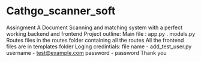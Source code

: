 # Cathgo_scanner_soft
Assingment
A Document Scanning and matching system with a perfect working backend and frontend 
Project outline:
Main file : app.py . models.py
Routes files in the routes folder containing all the routes
All the frontend files are in templates folder 
Loging credintials:
file name - add_test_user.py
username - test@example.com
password - password
Thank you
